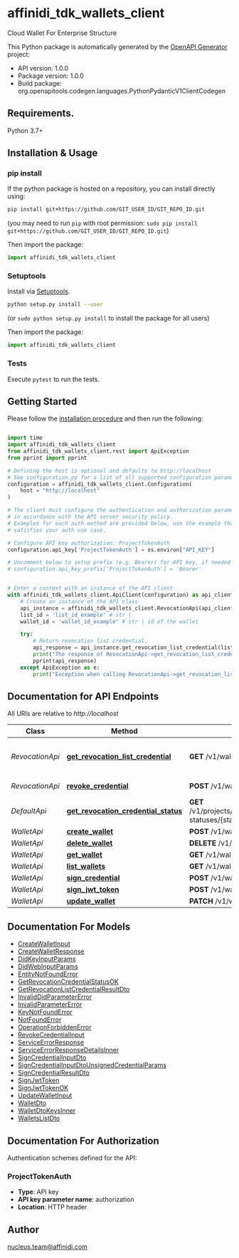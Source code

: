 # affinidi_tdk_wallets_client

Cloud Wallet For Enterprise Structure

This Python package is automatically generated by the [OpenAPI Generator](https://openapi-generator.tech) project:

- API version: 1.0.0
- Package version: 1.0.0
- Build package: org.openapitools.codegen.languages.PythonPydanticV1ClientCodegen

## Requirements.

Python 3.7+

## Installation & Usage

### pip install

If the python package is hosted on a repository, you can install directly using:

```sh
pip install git+https://github.com/GIT_USER_ID/GIT_REPO_ID.git
```

(you may need to run `pip` with root permission: `sudo pip install git+https://github.com/GIT_USER_ID/GIT_REPO_ID.git`)

Then import the package:

```python
import affinidi_tdk_wallets_client
```

### Setuptools

Install via [Setuptools](http://pypi.python.org/pypi/setuptools).

```sh
python setup.py install --user
```

(or `sudo python setup.py install` to install the package for all users)

Then import the package:

```python
import affinidi_tdk_wallets_client
```

### Tests

Execute `pytest` to run the tests.

## Getting Started

Please follow the [installation procedure](#installation--usage) and then run the following:

```python

import time
import affinidi_tdk_wallets_client
from affinidi_tdk_wallets_client.rest import ApiException
from pprint import pprint

# Defining the host is optional and defaults to http://localhost
# See configuration.py for a list of all supported configuration parameters.
configuration = affinidi_tdk_wallets_client.Configuration(
    host = "http://localhost"
)

# The client must configure the authentication and authorization parameters
# in accordance with the API server security policy.
# Examples for each auth method are provided below, use the example that
# satisfies your auth use case.

# Configure API key authorization: ProjectTokenAuth
configuration.api_key['ProjectTokenAuth'] = os.environ["API_KEY"]

# Uncomment below to setup prefix (e.g. Bearer) for API key, if needed
# configuration.api_key_prefix['ProjectTokenAuth'] = 'Bearer'


# Enter a context with an instance of the API client
with affinidi_tdk_wallets_client.ApiClient(configuration) as api_client:
    # Create an instance of the API class
    api_instance = affinidi_tdk_wallets_client.RevocationApi(api_client)
    list_id = 'list_id_example' # str |
    wallet_id = 'wallet_id_example' # str | id of the wallet

    try:
        # Return revocation list credential.
        api_response = api_instance.get_revocation_list_credential(list_id, wallet_id)
        print("The response of RevocationApi->get_revocation_list_credential:\n")
        pprint(api_response)
    except ApiException as e:
        print("Exception when calling RevocationApi->get_revocation_list_credential: %s\n" % e)

```

## Documentation for API Endpoints

All URIs are relative to _http://localhost_

| Class           | Method                                                                                      | HTTP request                                                                       | Description                        |
| --------------- | ------------------------------------------------------------------------------------------- | ---------------------------------------------------------------------------------- | ---------------------------------- |
| _RevocationApi_ | [**get_revocation_list_credential**](docs/RevocationApi.md#get_revocation_list_credential)  | **GET** /v1/wallets/{walletId}/revocation-list/{listId}                            | Return revocation list credential. |
| _RevocationApi_ | [**revoke_credential**](docs/RevocationApi.md#revoke_credential)                            | **POST** /v1/wallets/{walletId}/revoke                                             | Revoke Credential.                 |
| _DefaultApi_    | [**get_revocation_credential_status**](docs/DefaultApi.md#get_revocation_credential_status) | **GET** /v1/projects/{projectId}/wallets/{walletId}/revocation-statuses/{statusId} |
| _WalletApi_     | [**create_wallet**](docs/WalletApi.md#create_wallet)                                        | **POST** /v1/wallets                                                               |
| _WalletApi_     | [**delete_wallet**](docs/WalletApi.md#delete_wallet)                                        | **DELETE** /v1/wallets/{walletId}                                                  |
| _WalletApi_     | [**get_wallet**](docs/WalletApi.md#get_wallet)                                              | **GET** /v1/wallets/{walletId}                                                     |
| _WalletApi_     | [**list_wallets**](docs/WalletApi.md#list_wallets)                                          | **GET** /v1/wallets                                                                |
| _WalletApi_     | [**sign_credential**](docs/WalletApi.md#sign_credential)                                    | **POST** /v1/wallets/{walletId}/sign-credential                                    |
| _WalletApi_     | [**sign_jwt_token**](docs/WalletApi.md#sign_jwt_token)                                      | **POST** /v1/wallets/{walletId}/sign-jwt                                           |
| _WalletApi_     | [**update_wallet**](docs/WalletApi.md#update_wallet)                                        | **PATCH** /v1/wallets/{walletId}                                                   |

## Documentation For Models

- [CreateWalletInput](docs/CreateWalletInput.md)
- [CreateWalletResponse](docs/CreateWalletResponse.md)
- [DidKeyInputParams](docs/DidKeyInputParams.md)
- [DidWebInputParams](docs/DidWebInputParams.md)
- [EntityNotFoundError](docs/EntityNotFoundError.md)
- [GetRevocationCredentialStatusOK](docs/GetRevocationCredentialStatusOK.md)
- [GetRevocationListCredentialResultDto](docs/GetRevocationListCredentialResultDto.md)
- [InvalidDidParameterError](docs/InvalidDidParameterError.md)
- [InvalidParameterError](docs/InvalidParameterError.md)
- [KeyNotFoundError](docs/KeyNotFoundError.md)
- [NotFoundError](docs/NotFoundError.md)
- [OperationForbiddenError](docs/OperationForbiddenError.md)
- [RevokeCredentialInput](docs/RevokeCredentialInput.md)
- [ServiceErrorResponse](docs/ServiceErrorResponse.md)
- [ServiceErrorResponseDetailsInner](docs/ServiceErrorResponseDetailsInner.md)
- [SignCredentialInputDto](docs/SignCredentialInputDto.md)
- [SignCredentialInputDtoUnsignedCredentialParams](docs/SignCredentialInputDtoUnsignedCredentialParams.md)
- [SignCredentialResultDto](docs/SignCredentialResultDto.md)
- [SignJwtToken](docs/SignJwtToken.md)
- [SignJwtTokenOK](docs/SignJwtTokenOK.md)
- [UpdateWalletInput](docs/UpdateWalletInput.md)
- [WalletDto](docs/WalletDto.md)
- [WalletDtoKeysInner](docs/WalletDtoKeysInner.md)
- [WalletsListDto](docs/WalletsListDto.md)

<a id="documentation-for-authorization"></a>

## Documentation For Authorization

Authentication schemes defined for the API:
<a id="ProjectTokenAuth"></a>

### ProjectTokenAuth

- **Type**: API key
- **API key parameter name**: authorization
- **Location**: HTTP header

## Author

nucleus.team@affinidi.com

